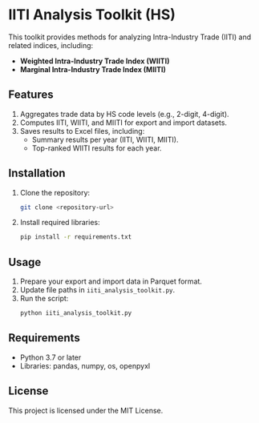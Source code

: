 
# IITI Analysis Toolkit (HS)

This toolkit provides methods for analyzing Intra-Industry Trade (IITI) and related indices, including:
- **Weighted Intra-Industry Trade Index (WIITI)**
- **Marginal Intra-Industry Trade Index (MIITI)**

## Features
1. Aggregates trade data by HS code levels (e.g., 2-digit, 4-digit).
2. Computes IITI, WIITI, and MIITI for export and import datasets.
3. Saves results to Excel files, including:
   - Summary results per year (IITI, WIITI, MIITI).
   - Top-ranked WIITI results for each year.

## Installation
1. Clone the repository:
   ```bash
   git clone <repository-url>
   ```
2. Install required libraries:
   ```bash
   pip install -r requirements.txt
   ```

## Usage
1. Prepare your export and import data in Parquet format.
2. Update file paths in `iiti_analysis_toolkit.py`.
3. Run the script:
   ```bash
   python iiti_analysis_toolkit.py
   ```

## Requirements
- Python 3.7 or later
- Libraries: pandas, numpy, os, openpyxl

## License
This project is licensed under the MIT License.
